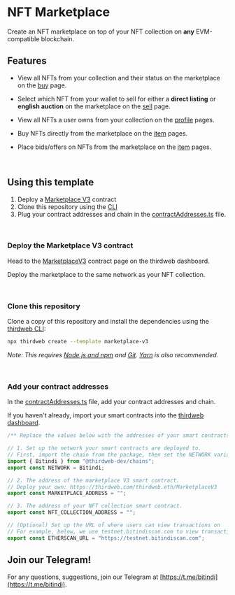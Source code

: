 # NFT Marketplace

Create an NFT marketplace on top of your NFT collection on **any** EVM-compatible blockchain.

## Features

- View all NFTs from your collection and their status on the marketplace on the [buy](/pages/buy.tsx) page.

- Select which NFT from your wallet to sell for either a **direct listing** or **english auction** on the marketplace on the [sell](/pages/sell.tsx) page.

- View all NFTs a user owns from your collection on the [profile](/pages/profile/%5Baddress%5D.tsx) pages.

- Buy NFTs directly from the marketplace on the [item](/pages/token/%5BcontractAddress%5D/%5BtokenId%5D.tsx) pages.

- Place bids/offers on NFTs from the marketplace on the [item](/pages/token/%5BcontractAddress%5D/%5BtokenId%5D.tsx) pages.

<br/>

## Using this template

1. Deploy a [Marketplace V3](https://thirdweb.com/thirdweb.eth/MarketplaceV3) contract
2. Clone this repository using the [CLI](https://portal.thirdweb.com/cli)
3. Plug your contract addresses and chain in the [contractAddresses.ts](/const/contractAddresses.ts) file.

<br/>

### Deploy the Marketplace V3 contract

Head to the [MarketplaceV3](https://thirdweb.com/thirdweb.eth/MarketplaceV3) contract page on the thirdweb dashboard.

Deploy the marketplace to the same network as your NFT collection.

<br/>

### Clone this repository

Clone a copy of this repository and install the dependencies using the [thirdweb CLI](https://portal.thirdweb.com/cli):

```bash
npx thirdweb create --template marketplace-v3
```

_Note: This requires [Node.js and npm](https://docs.npmjs.com/downloading-and-installing-node-js-and-npm) and [Git](https://git-scm.com/downloads). [Yarn](https://classic.yarnpkg.com/en/docs/install/#mac-stable) is also recommended._

<br/>

### Add your contract addresses

In the [contractAddresses.ts](/const/contractAddresses.ts) file, add your contract addresses and chain.

If you haven't already, import your smart contracts into the [thirdweb dashboard](https://thirdweb.com/dashboard).

```ts
/** Replace the values below with the addresses of your smart contracts */

// 1. Set up the network your smart contracts are deployed to.
// First, import the chain from the package, then set the NETWORK variable to the chain.
import { Bitindi } from "@thirdweb-dev/chains";
export const NETWORK = Bitindi;

// 2. The address of the marketplace V3 smart contract.
// Deploy your own: https://thirdweb.com/thirdweb.eth/MarketplaceV3
export const MARKETPLACE_ADDRESS = "";

// 3. The address of your NFT collection smart contract.
export const NFT_COLLECTION_ADDRESS = "";

// (Optional) Set up the URL of where users can view transactions on
// For example, below, we use testnet.bitindiscan.com to view transactions on the Bitindi testnet.
export const ETHERSCAN_URL = "https://testnet.bitindiscan.com";
```

## Join our Telegram!

For any questions, suggestions, join our Telegram at [https://t.me/bitindi](https://t.me/bitindi).
